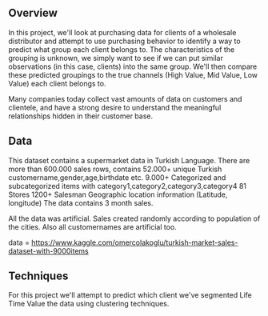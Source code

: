 ## Overview

In this project, we'll look at purchasing data for clients of a wholesale distributor and attempt to use purchasing behavior to identify a way to predict what group each client belongs to. The characteristics of the grouping is unknown, we simply want to see if we can put similar observations (in this case, clients) into the same group. We'll then compare these predicted groupings to the true channels (High Value, Mid Value, Low Value) each client belongs to.

Many companies today collect vast amounts of data on customers and clientele, and have a strong desire to understand the meaningful relationships hidden in their customer base. 

## Data

This dataset contains a supermarket data in Turkish Language. There are more than 600.000 sales rows, contains
52.000+ unique Turkish customername,gender,age,birthdate etc.
9.000+ Categorized and subcategorized items with category1,category2,category3,category4
81 Stores
1200+ Salesman
Geographic location information (Latitude, longitude)
The data contains 3 month sales.

All the data was artificial. Sales created randomly according to population of the cities. Also all customernames are artificial too.

data = https://www.kaggle.com/omercolakoglu/turkish-market-sales-dataset-with-9000items

## Techniques

For this project we'll attempt to predict which client  we've segmented Life Time Value the data using clustering techniques.
